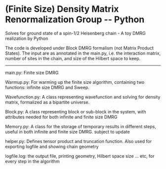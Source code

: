 # (Finite Size) Density Matrix Renormalization Group -- Python

Solves for ground state of a spin-1/2 Heisenberg chain - A toy DMRG realization by Python

The code is developed under Block DMRG formalism (not Matrix Product States). The input are as annotated in the main.py, i.e. the interaction matrix, number of sites in the chain, and size of the Hilbert space to keep. 

- - - - - - - - - - - - - - - - - - -
main.py: Finite size DMRG

Warmup.py: For warming up the finite size algorithm, containing two functions:
           infinite size DMRG and Sweep.

Wavefunction.py: A class representing wavefunction and solving for density matrix, formalized as a bipartite universe.

Block.py: A class representing block or sub-block in the system, with attributes needed for both infinite and finite size DMRG

Memory.py: A class for the storage of temporary results in different steps, useful in both infinite and finite size DMRG. 
        subject to update

helper.py: Defines tensor product and truncation function. Also used for exporting logfile and showing chain geometry
           
logfile.log: the output file, printing geometry, Hilbert space size ... etc, for every step in the algorithm
